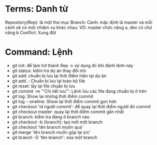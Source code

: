 # Terms: Danh từ
Repository(Rep): là một thư mục 
Branch: Cành: mặc định là master và mỗi cành sẽ có một nhiệm vụ khác nhau: VD: master chức năng a, dev có chứ năng b
Conflict: Xung đột 
# Command: Lệnh
- git init: để làm trở thành Rep -> sử dụng đc khi đánh lệnh này
- git status: kiểm tra dự án thay đổi ntn
- git add: chuẩn bị lưu lại thời điểm hiện tại dự án
- git add .: Chuẩn bị lưu lại toàn bộ file
- git reset: lấy lại file chuẩn bị lưu
- git commit -m '"Chi tiết lưu"': Lệnh lưu các file đang chuẩn bị ở trên
- git log: Show lại những thời điểm commit  
- git log --oneline: Show lại thời điểm commit gọn hơn
- git checkout 'id người commit': để quay lại thời điểm người đó commit
- git checkout master: quay lại thời điểm commit gần nhất
- git branch: kiểm tra đang ở branch nào
- git checkout -b {branch}: tạo mới một branch
- git checkout 'tên branch muốn qua'
- git merge 'tên branch muốn gộp lại src'
- git branch -D 'tên branch': xóa một branch
